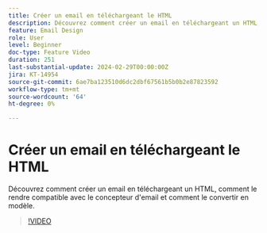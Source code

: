 ```yaml
---
title: Créer un email en téléchargeant le HTML
description: Découvrez comment créer un email en téléchargeant un HTML, comment le rendre compatible avec le concepteur d'email et comment le convertir en modèle.
feature: Email Design
role: User
level: Beginner
doc-type: Feature Video
duration: 251
last-substantial-update: 2024-02-29T00:00:00Z
jira: KT-14954
source-git-commit: 6ae7ba123510d6dc2dbf67561b5b0b2e87823592
workflow-type: tm+mt
source-wordcount: '64'
ht-degree: 0%

---
```



# Créer un email en téléchargeant le HTML

Découvrez comment créer un email en téléchargeant un HTML, comment le rendre compatible avec le concepteur d&#39;email et comment le convertir en modèle.

>[!VIDEO](https://video.tv.adobe.com/v/3427633/?learn=on)
